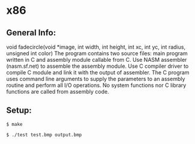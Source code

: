 # x86
## General Info: 
void fadecircle(void *image, int width, int height, int xc, int yc, int radius, 
unsigned int color)
The program contains two source files: main program written in C and assembly module 
callable from C. Use NASM assembler (nasm.sf.net) to assemble the assembly module. 
Use C compiler driver to compile C module and link it with the output of assembler. 
The C program uses command line arguments to supply the parameters to an assembly 
routine and perform all I/O operations. No system functions nor C library functions 
are called from assembly code.

## Setup:
```
$ make
```
```
$ ./test test.bmp output.bmp
```
